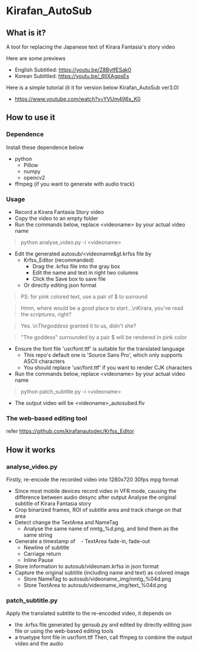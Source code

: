 # Kirafan_AutoSub
## What is it?
A tool for replacing the Japanese text of Kirara Fantasia's story video

Here are some previews
* English Subtitled:  https://youtu.be/Z8BytfESak0
* Korean Subtitled:   https://youtu.be/_6IlXAgpsEs

Here is a simple tutorial (it it for version below Kirafan_AutoSub ver3.0)
* https://www.youtube.com/watch?v=YVUm496x_K0

## How to use it
### Dependence 
  Install these dependence below
  - python
    - Pillow
    - numpy
    - opencv2
  - ffmpeg (if you want to generate with audio track)
### Usage
  - Record a Kirara Fantasia Story video
  - Copy the video to an empty folder
  - Run the commands below, replace &lt;videoname&gt; by your actual video name
  > python analyse_video.py -i &lt;videoname&gt;
  
  - Edit the generated autosub/&lt;videoname&gt.krfss file by
    - Krfss_Editor (recommanded)
      - Drag the .krfss file into the gray box
      - Edit the name and text in right two columns
      - Click the Save box to save file
    - Or directly editing json format
  > PS: for pink colored text, use a pair of $ to surround
      
  > Hmm, where would be a good place to start...\nKirara, you've read the $scriptures$, right?

  > Yes. \n$The goddess$ granted it to us, didn't she?
  
  > "The goddess" surrounded by a pair $ will be rendered in pink color
  
  - Ensure the font file 'usr/font.ttf' is suitable for the translated language
    - This repo's default one is 'Source Sans Pro', which only supports ASCII characters
    - You should replace 'usr/font.ttf' if you want to render CJK characters
  - Run the commands below, replace &lt;videoname&gt; by your actual video name
  > python patch_subtitle.py -i &lt;videoname&gt;
  
  - The output video will be &lt;videoname&gt;_autosubed.flv

### The web-based editing tool
  refer https://github.com/kirafanautodec/Krfss_Editor

## How it works

### analyse_video.py
Firstly, re-encode the recorded video into 1280x720 30fps mpg format
  - Since most mobile devices record video in VFR mode, causing the difference between audio desync after output
Analyse the original subtitle of Kirara Fantasia story
  - Crop binarized frames, ROI of subtitle area and track change on that area
  - Detect change the TextArea and NameTag
    - Analyse the same name of nmtg_%d.png, and bind them as the same string
  - Generate a timestamp of
    - TextArea fade-in, fade-out
    - Newline of subtitle
    - Carriage return
    - Inline Pause
  - Store information to autosub/videonam.krfss in json format
  - Capture the original subtitle (including name and text) as colored image
    - Store NameTag to autosub/videoname_img/nmtg_%04d.png
    - Store TextArea to autosub/videoname_img/text_%04d.png

### patch_subtitle.py
Apply the translated subtitle to the re-encoded video, it depends on
  - the .krfss file generated by gensub.py and edited by directly editing json file or using the web-based editing tools
  - a truetype font file in usr/font.ttf
Then, call ffmpeg to combine the output video and the audio


